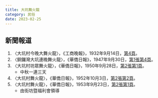 ```yaml
---
title: 大坑舞火龍
category: 民俗
date: 2023-02-25
---
```

<adsense></adsense>

## 新聞報道
1. 〈大坑村今晚大舞火龍〉，《工商晚報》，1932年9月14日，[第4頁](https://mmis.hkpl.gov.hk/coverpage/-/coverpage/view?_coverpage_WAR_mmisportalportlet_hsf=舞火龍&p_r_p_-1078056564_c=QF757YsWv5%2FH7zGe%2FKF%2BFHhKf8iUVXaF&_coverpage_WAR_mmisportalportlet_o=0&_coverpage_WAR_mmisportalportlet_actual_q=%28%20verbatim_dc.collection%3A%28%22Old%5C%20HK%5C%20Newspapers%22%29%20%29%20AND+%28%20%28%20allTermsMandatory%3A%28true%29%20OR+all_dc.title%3A%28舞火龍%29%20OR+all_dc.creator%3A%28舞火龍%29%20OR+all_dc.contributor%3A%28舞火龍%29%20OR+all_dc.subject%3A%28舞火龍%29%20OR+fulltext%3A%28舞火龍%29%20OR+all_dc.description%3A%28舞火龍%29%20%29%20%29&_coverpage_WAR_mmisportalportlet_sort_field=dc.publicationdate_bsort&_coverpage_WAR_mmisportalportlet_sort_order=asc)。
2. 〈銅鑼灣大坑連晚舞火龍〉，《華僑日報》，1947年9月30日，[第1張第4頁](https://mmis.hkpl.gov.hk/coverpage/-/coverpage/view?_coverpage_WAR_mmisportalportlet_hsf=%E8%88%9E%E7%81%AB%E9%BE%8D&p_r_p_-1078056564_c=QF757YsWv58JCjtBMMIqogla1VfhpMXI&_coverpage_WAR_mmisportalportlet_o=5&_coverpage_WAR_mmisportalportlet_actual_q=%28%20verbatim_dc.collection%3A%28%22Old%5C%20HK%5C%20Newspapers%22%29%20%29%20AND+%28%20%28%20allTermsMandatory%3A%28true%29%20OR+all_dc.title%3A%28%E8%88%9E%E7%81%AB%E9%BE%8D%29%20OR+all_dc.creator%3A%28%E8%88%9E%E7%81%AB%E9%BE%8D%29%20OR+all_dc.contributor%3A%28%E8%88%9E%E7%81%AB%E9%BE%8D%29%20OR+all_dc.subject%3A%28%E8%88%9E%E7%81%AB%E9%BE%8D%29%20OR+fulltext%3A%28%E8%88%9E%E7%81%AB%E9%BE%8D%29%20OR+all_dc.description%3A%28%E8%88%9E%E7%81%AB%E9%BE%8D%29%20%29%20%29&_coverpage_WAR_mmisportalportlet_sort_order=asc&_coverpage_WAR_mmisportalportlet_sort_field=dc.publicationdate_bsort)。
3. 〈大坑村坊眾舞火龍〉，《華僑日報》，1950年9月28日，[第2張第1頁](https://mmis.hkpl.gov.hk/coverpage/-/coverpage/view?_coverpage_WAR_mmisportalportlet_hsf=%E8%88%9E%E7%81%AB%E9%BE%8D&p_r_p_-1078056564_c=QF757YsWv58JCjtBMMIqoth1hcHw9CIh&_coverpage_WAR_mmisportalportlet_o=6&_coverpage_WAR_mmisportalportlet_actual_q=%28%20verbatim_dc.collection%3A%28%22Old%5C%20HK%5C%20Newspapers%22%29%20%29%20AND+%28%20%28%20allTermsMandatory%3A%28true%29%20OR+all_dc.title%3A%28%E8%88%9E%E7%81%AB%E9%BE%8D%29%20OR+all_dc.creator%3A%28%E8%88%9E%E7%81%AB%E9%BE%8D%29%20OR+all_dc.contributor%3A%28%E8%88%9E%E7%81%AB%E9%BE%8D%29%20OR+all_dc.subject%3A%28%E8%88%9E%E7%81%AB%E9%BE%8D%29%20OR+fulltext%3A%28%E8%88%9E%E7%81%AB%E9%BE%8D%29%20OR+all_dc.description%3A%28%E8%88%9E%E7%81%AB%E9%BE%8D%29%20%29%20%29&_coverpage_WAR_mmisportalportlet_sort_order=asc&_coverpage_WAR_mmisportalportlet_sort_field=dc.publicationdate_bsort)。
    - 中秋一連三天
4. 〈大坑村舞火龍〉，《華僑日報》，1952年10月3日，[第2張第2頁](https://mmis.hkpl.gov.hk/coverpage/-/coverpage/view?_coverpage_WAR_mmisportalportlet_hsf=%E8%88%9E%E7%81%AB%E9%BE%8D&p_r_p_-1078056564_c=QF757YsWv58JCjtBMMIqooNv31KBbxhq&_coverpage_WAR_mmisportalportlet_o=7&_coverpage_WAR_mmisportalportlet_actual_q=%28%20verbatim_dc.collection%3A%28%22Old%5C%20HK%5C%20Newspapers%22%29%20%29%20AND+%28%20%28%20allTermsMandatory%3A%28true%29%20OR+all_dc.title%3A%28%E8%88%9E%E7%81%AB%E9%BE%8D%29%20OR+all_dc.creator%3A%28%E8%88%9E%E7%81%AB%E9%BE%8D%29%20OR+all_dc.contributor%3A%28%E8%88%9E%E7%81%AB%E9%BE%8D%29%20OR+all_dc.subject%3A%28%E8%88%9E%E7%81%AB%E9%BE%8D%29%20OR+fulltext%3A%28%E8%88%9E%E7%81%AB%E9%BE%8D%29%20OR+all_dc.description%3A%28%E8%88%9E%E7%81%AB%E9%BE%8D%29%20%29%20%29&_coverpage_WAR_mmisportalportlet_sort_order=asc&_coverpage_WAR_mmisportalportlet_sort_field=dc.publicationdate_bsort)。
5. 〈大坑村舞火龍〉，《華僑日報》，1953年9月23日，[第2張第1頁](https://mmis.hkpl.gov.hk/coverpage/-/coverpage/view?_coverpage_WAR_mmisportalportlet_hsf=%E8%88%9E%E7%81%AB%E9%BE%8D&p_r_p_-1078056564_c=QF757YsWv58JCjtBMMIqolAYekmLcn4l&_coverpage_WAR_mmisportalportlet_o=9&_coverpage_WAR_mmisportalportlet_actual_q=%28%20verbatim_dc.collection%3A%28%22Old%5C%20HK%5C%20Newspapers%22%29%20%29%20AND+%28%20%28%20allTermsMandatory%3A%28true%29%20OR+all_dc.title%3A%28%E8%88%9E%E7%81%AB%E9%BE%8D%29%20OR+all_dc.creator%3A%28%E8%88%9E%E7%81%AB%E9%BE%8D%29%20OR+all_dc.contributor%3A%28%E8%88%9E%E7%81%AB%E9%BE%8D%29%20OR+all_dc.subject%3A%28%E8%88%9E%E7%81%AB%E9%BE%8D%29%20OR+fulltext%3A%28%E8%88%9E%E7%81%AB%E9%BE%8D%29%20OR+all_dc.description%3A%28%E8%88%9E%E7%81%AB%E9%BE%8D%29%20%29%20%29&_coverpage_WAR_mmisportalportlet_sort_order=asc&_coverpage_WAR_mmisportalportlet_sort_field=dc.publicationdate_bsort)。
    - 由街坊暨福利會領導